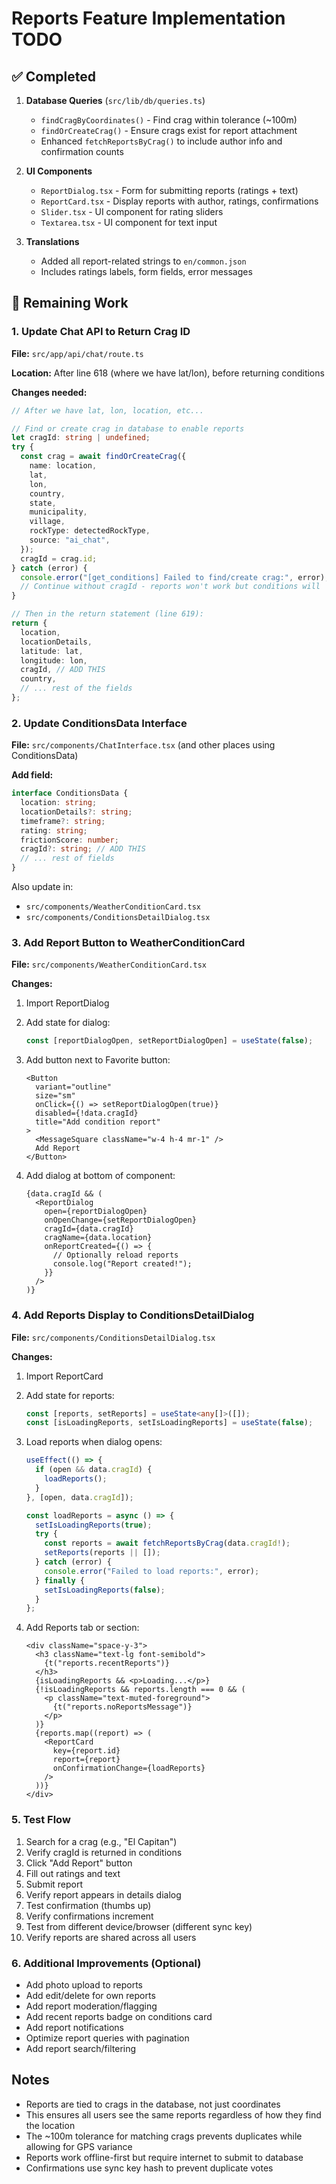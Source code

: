 # Reports Feature Implementation TODO

## ✅ Completed

1. **Database Queries** (`src/lib/db/queries.ts`)
   - `findCragByCoordinates()` - Find crag within tolerance (~100m)
   - `findOrCreateCrag()` - Ensure crags exist for report attachment
   - Enhanced `fetchReportsByCrag()` to include author info and confirmation counts

2. **UI Components**
   - `ReportDialog.tsx` - Form for submitting reports (ratings + text)
   - `ReportCard.tsx` - Display reports with author, ratings, confirmations
   - `Slider.tsx` - UI component for rating sliders
   - `Textarea.tsx` - UI component for text input

3. **Translations**
   - Added all report-related strings to `en/common.json`
   - Includes ratings labels, form fields, error messages

## 🚧 Remaining Work

### 1. Update Chat API to Return Crag ID

**File:** `src/app/api/chat/route.ts`

**Location:** After line 618 (where we have lat/lon), before returning conditions

**Changes needed:**
```typescript
// After we have lat, lon, location, etc...

// Find or create crag in database to enable reports
let cragId: string | undefined;
try {
  const crag = await findOrCreateCrag({
    name: location,
    lat,
    lon,
    country,
    state,
    municipality,
    village,
    rockType: detectedRockType,
    source: "ai_chat",
  });
  cragId = crag.id;
} catch (error) {
  console.error("[get_conditions] Failed to find/create crag:", error);
  // Continue without cragId - reports won't work but conditions will
}

// Then in the return statement (line 619):
return {
  location,
  locationDetails,
  latitude: lat,
  longitude: lon,
  cragId, // ADD THIS
  country,
  // ... rest of the fields
};
```

### 2. Update ConditionsData Interface

**File:** `src/components/ChatInterface.tsx` (and other places using ConditionsData)

**Add field:**
```typescript
interface ConditionsData {
  location: string;
  locationDetails?: string;
  timeframe?: string;
  rating: string;
  frictionScore: number;
  cragId?: string; // ADD THIS
  // ... rest of fields
}
```

Also update in:
- `src/components/WeatherConditionCard.tsx`
- `src/components/ConditionsDetailDialog.tsx`

### 3. Add Report Button to WeatherConditionCard

**File:** `src/components/WeatherConditionCard.tsx`

**Changes:**
1. Import ReportDialog
2. Add state for dialog:
   ```typescript
   const [reportDialogOpen, setReportDialogOpen] = useState(false);
   ```

3. Add button next to Favorite button:
   ```tsx
   <Button
     variant="outline"
     size="sm"
     onClick={() => setReportDialogOpen(true)}
     disabled={!data.cragId}
     title="Add condition report"
   >
     <MessageSquare className="w-4 h-4 mr-1" />
     Add Report
   </Button>
   ```

4. Add dialog at bottom of component:
   ```tsx
   {data.cragId && (
     <ReportDialog
       open={reportDialogOpen}
       onOpenChange={setReportDialogOpen}
       cragId={data.cragId}
       cragName={data.location}
       onReportCreated={() => {
         // Optionally reload reports
         console.log("Report created!");
       }}
     />
   )}
   ```

### 4. Add Reports Display to ConditionsDetailDialog

**File:** `src/components/ConditionsDetailDialog.tsx`

**Changes:**
1. Import ReportCard
2. Add state for reports:
   ```typescript
   const [reports, setReports] = useState<any[]>([]);
   const [isLoadingReports, setIsLoadingReports] = useState(false);
   ```

3. Load reports when dialog opens:
   ```typescript
   useEffect(() => {
     if (open && data.cragId) {
       loadReports();
     }
   }, [open, data.cragId]);

   const loadReports = async () => {
     setIsLoadingReports(true);
     try {
       const reports = await fetchReportsByCrag(data.cragId!);
       setReports(reports || []);
     } catch (error) {
       console.error("Failed to load reports:", error);
     } finally {
       setIsLoadingReports(false);
     }
   };
   ```

4. Add Reports tab or section:
   ```tsx
   <div className="space-y-3">
     <h3 className="text-lg font-semibold">
       {t("reports.recentReports")}
     </h3>
     {isLoadingReports && <p>Loading...</p>}
     {!isLoadingReports && reports.length === 0 && (
       <p className="text-muted-foreground">
         {t("reports.noReportsMessage")}
       </p>
     )}
     {reports.map((report) => (
       <ReportCard
         key={report.id}
         report={report}
         onConfirmationChange={loadReports}
       />
     ))}
   </div>
   ```

### 5. Test Flow

1. Search for a crag (e.g., "El Capitan")
2. Verify cragId is returned in conditions
3. Click "Add Report" button
4. Fill out ratings and text
5. Submit report
6. Verify report appears in details dialog
7. Test confirmation (thumbs up)
8. Verify confirmations increment
9. Test from different device/browser (different sync key)
10. Verify reports are shared across all users

### 6. Additional Improvements (Optional)

- Add photo upload to reports
- Add edit/delete for own reports
- Add report moderation/flagging
- Add recent reports badge on conditions card
- Add report notifications
- Optimize report queries with pagination
- Add report search/filtering

## Notes

- Reports are tied to crags in the database, not just coordinates
- This ensures all users see the same reports regardless of how they find the location
- The ~100m tolerance for matching crags prevents duplicates while allowing for GPS variance
- Reports work offline-first but require internet to submit to database
- Confirmations use sync key hash to prevent duplicate votes
